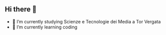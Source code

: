## Hi there 👋


- 🔭 I’m currently studying Scienze e Tecnologie dei Media a Tor Vergata
- 🌱 I’m currently learning coding

